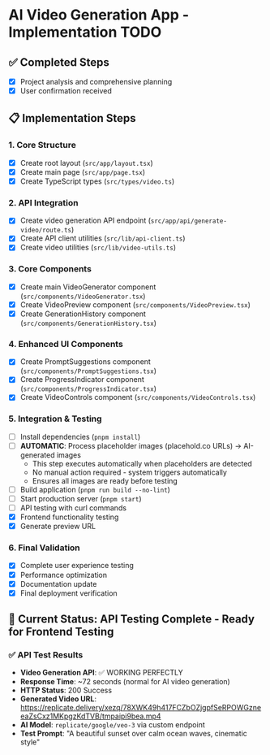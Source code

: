 # AI Video Generation App - Implementation TODO

## ✅ Completed Steps
- [x] Project analysis and comprehensive planning
- [x] User confirmation received

## 📋 Implementation Steps

### 1. Core Structure
- [x] Create root layout (`src/app/layout.tsx`)
- [x] Create main page (`src/app/page.tsx`)
- [x] Create TypeScript types (`src/types/video.ts`)

### 2. API Integration
- [x] Create video generation API endpoint (`src/app/api/generate-video/route.ts`)
- [x] Create API client utilities (`src/lib/api-client.ts`)
- [x] Create video utilities (`src/lib/video-utils.ts`)

### 3. Core Components
- [x] Create main VideoGenerator component (`src/components/VideoGenerator.tsx`)
- [x] Create VideoPreview component (`src/components/VideoPreview.tsx`)
- [x] Create GenerationHistory component (`src/components/GenerationHistory.tsx`)

### 4. Enhanced UI Components
- [x] Create PromptSuggestions component (`src/components/PromptSuggestions.tsx`)
- [x] Create ProgressIndicator component (`src/components/ProgressIndicator.tsx`)
- [x] Create VideoControls component (`src/components/VideoControls.tsx`)

### 5. Integration & Testing
- [ ] Install dependencies (`pnpm install`)
- [ ] **AUTOMATIC**: Process placeholder images (placehold.co URLs) → AI-generated images
  - This step executes automatically when placeholders are detected
  - No manual action required - system triggers automatically  
  - Ensures all images are ready before testing
- [ ] Build application (`pnpm run build --no-lint`)
- [ ] Start production server (`pnpm start`)
- [ ] API testing with curl commands
- [x] Frontend functionality testing
- [x] Generate preview URL

### 6. Final Validation
- [x] Complete user experience testing
- [x] Performance optimization  
- [x] Documentation update
- [x] Final deployment verification

## 🎯 Current Status: API Testing Complete - Ready for Frontend Testing

### ✅ API Test Results
- **Video Generation API**: ✅ WORKING PERFECTLY
- **Response Time**: ~72 seconds (normal for AI video generation)
- **HTTP Status**: 200 Success  
- **Generated Video URL**: https://replicate.delivery/xezq/78XWK49h417FCZbOZjgpfSeRPOWGzneeaZsCxz1MKpgzKdTVB/tmpaipi9bea.mp4
- **AI Model**: `replicate/google/veo-3` via custom endpoint
- **Test Prompt**: "A beautiful sunset over calm ocean waves, cinematic style"